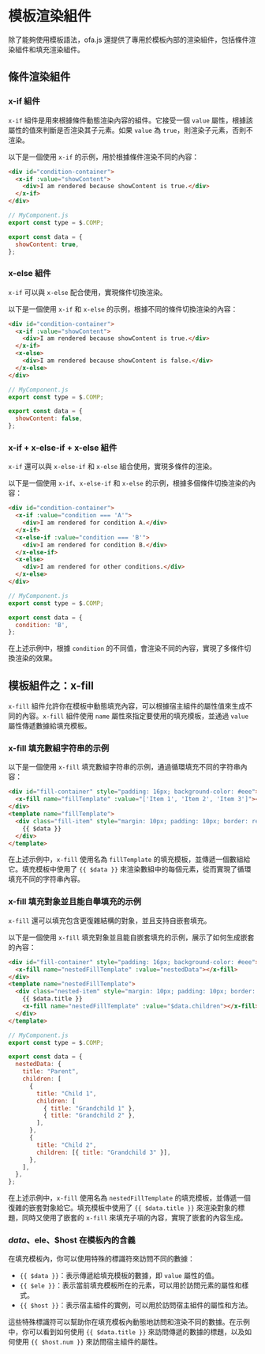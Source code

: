 # 模板渲染組件

除了能夠使用模板語法，ofa.js 還提供了專用於模板內部的渲染組件，包括條件渲染組件和填充渲染組件。

## 條件渲染組件

### x-if 組件

`x-if` 組件是用來根據條件動態渲染內容的組件。它接受一個 `value` 屬性，根據該屬性的值來判斷是否渲染其子元素。如果 `value` 為 `true`，則渲染子元素，否則不渲染。

以下是一個使用 `x-if` 的示例，用於根據條件渲染不同的內容：

```html
<div id="condition-container">
  <x-if :value="showContent">
    <div>I am rendered because showContent is true.</div>
  </x-if>
</div>
```

```javascript
// MyComponent.js
export const type = $.COMP;

export const data = {
  showContent: true,
};
```

### x-else 組件

`x-if` 可以與 `x-else` 配合使用，實現條件切換渲染。

以下是一個使用 `x-if` 和 `x-else` 的示例，根據不同的條件切換渲染的內容：

```html
<div id="condition-container">
  <x-if :value="showContent">
    <div>I am rendered because showContent is true.</div>
  </x-if>
  <x-else>
    <div>I am rendered because showContent is false.</div>
  </x-else>
</div>
```

```javascript
// MyComponent.js
export const type = $.COMP;

export const data = {
  showContent: false,
};
```

### x-if + x-else-if + x-else 組件

`x-if` 還可以與 `x-else-if` 和 `x-else` 組合使用，實現多條件的渲染。

以下是一個使用 `x-if`、`x-else-if` 和 `x-else` 的示例，根據多個條件切換渲染的內容：

```html
<div id="condition-container">
  <x-if :value="condition === 'A'">
    <div>I am rendered for condition A.</div>
  </x-if>
  <x-else-if :value="condition === 'B'">
    <div>I am rendered for condition B.</div>
  </x-else-if>
  <x-else>
    <div>I am rendered for other conditions.</div>
  </x-else>
</div>
```

```javascript
// MyComponent.js
export const type = $.COMP;

export const data = {
  condition: 'B',
};
```

在上述示例中，根據 `condition` 的不同值，會渲染不同的內容，實現了多條件切換渲染的效果。

## 模板組件之：x-fill 

`x-fill` 組件允許你在模板中動態填充內容，可以根據宿主組件的屬性值來生成不同的內容。`x-fill` 組件使用 `name` 屬性來指定要使用的填充模板，並通過 `value` 屬性傳遞數據給填充模板。

### x-fill 填充數組字符串的示例

以下是一個使用 `x-fill` 填充數組字符串的示例，通過循環填充不同的字符串內容：

```html
<div id="fill-container" style="padding: 16px; background-color: #eee">
  <x-fill name="fillTemplate" :value="['Item 1', 'Item 2', 'Item 3']"></x-fill>
</div>
<template name="fillTemplate">
  <div class="fill-item" style="margin: 10px; padding: 10px; border: red solid 1px">
    {{ $data }}
  </div>
</template>
```

在上述示例中，`x-fill` 使用名為 `fillTemplate` 的填充模板，並傳遞一個數組給它。填充模板中使用了 `{{ $data }}` 來渲染數組中的每個元素，從而實現了循環填充不同的字符串內容。

### x-fill 填充對象並且能自舉填充的示例

`x-fill` 還可以填充包含更復雜結構的對象，並且支持自嵌套填充。

以下是一個使用 `x-fill` 填充對象並且能自嵌套填充的示例，展示了如何生成嵌套的內容：

```html
<div id="fill-container" style="padding: 16px; background-color: #eee">
  <x-fill name="nestedFillTemplate" :value="nestedData"></x-fill>
</div>
<template name="nestedFillTemplate">
  <div class="nested-item" style="margin: 10px; padding: 10px; border: red solid 1px">
    {{ $data.title }}
    <x-fill name="nestedFillTemplate" :value="$data.children"></x-fill>
  </div>
</template>
```

```javascript
// MyComponent.js
export const type = $.COMP;

export const data = {
  nestedData: {
    title: "Parent",
    children: [
      {
        title: "Child 1",
        children: [
          { title: "Grandchild 1" },
          { title: "Grandchild 2" },
        ],
      },
      {
        title: "Child 2",
        children: [{ title: "Grandchild 3" }],
      },
    ],
  },
};
```

在上述示例中，`x-fill` 使用名為 `nestedFillTemplate` 的填充模板，並傳遞一個復雜的嵌套對象給它。填充模板中使用了 `{{ $data.title }}` 來渲染對象的標題，同時又使用了嵌套的 `x-fill` 來填充子項的內容，實現了嵌套的內容生成。

### $data、$ele、$host 在模板內的含義

在填充模板內，你可以使用特殊的標識符來訪問不同的數據：

- `{{ $data }}`：表示傳遞給填充模板的數據，即 `value` 屬性的值。
- `{{ $ele }}`：表示當前填充模板所在的元素，可以用於訪問元素的屬性和樣式。
- `{{ $host }}`：表示宿主組件的實例，可以用於訪問宿主組件的屬性和方法。

這些特殊標識符可以幫助你在填充模板內動態地訪問和渲染不同的數據。在示例中，你可以看到如何使用 `{{ $data.title }}` 來訪問傳遞的數據的標題，以及如何使用 `{{ $host.num }}` 來訪問宿主組件的屬性。